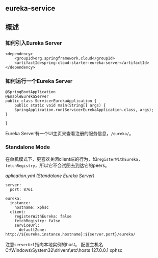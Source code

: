 ## eureka-service
## 概述



### 如何引入Eureka Server

```
<dependency>
    <groupId>org.springframework.cloud</groupId>
    <artifactId>spring-cloud-starter-eureka-server</artifactId>
</dependency>
```
### 如何运行一个Eureka Server

```
@SpringBootApplication
@EnableEurekaServer
public class ServicerEurekaApplication {
    public static void main(String[] args) {
    SpringApplication.run(ServicerEurekaApplication.class, args);
}

}
```
Eureka Server有一个UI主页来查看注册的服务信息，```/eureka/```。

### Standalone Mode
在单机模式下，更喜欢关闭client端的行为，如`registerWithEureka`，`fetchRegistry`，所以它不会试图去到达它的peers。

*aplication.yml (Standalone Eureka Server)*

```
server:
  port: 8761

eureka:
  instance:
    hostname: xphsc
  client:
    registerWithEureka: false
    fetchRegistry: false
    serviceUrl:
      defaultZone: http://${eureka.instance.hostname}:${server.port}/eureka/
```
注意`serverUrl`指向本地实例的host。
   配置主机名 C:\Windows\System32\drivers\etc\hosts
            127.0.0.1 xphsc
